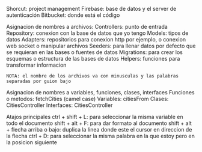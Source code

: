 Shorcut: project management
Firebase: base de datos y el server de autenticación
Bitbucket: donde está el código

Asignacion de nombres a archivos:
	Controllers: punto de entrada
	Repository: conexion con la base de datos que yo tengo
	Models: tipos de datos
	Adapters: repositorios para conexion http por ejemplo, o conexion web socket o manipular archivos
	Seeders: para llenar datos por defecto que se requieran en las bases o fuentes de datos
	Migrations: para crear los esquemas o estructura de las bases de datos
	Helpers: funciones para transformar informacion

	NOTA: el nombre de los archivos va con minusculas y las palabras separadas por guion bajo

Asignacion de nombres a variables, funciones, clases, interfaces
	Funciones o metodos: fetchCities (camel case)
	Variables: citiesFrom
	Clases: CitiesController
	Interfaces: CitiesController

Atajos principales
	ctrl + shift + L: para seleccionar la misma variable en todo el documento
	shift + alt + F: para dar formato al documento
	shift + alt + flecha arriba o bajo: duplica la linea donde este el cursor en direccion de la flecha
	ctrl + D: para seleccionar la misma palabra en la que estoy pero en la posicion siguiente

